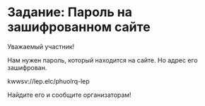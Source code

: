 # Задание: Пароль на зашифрованном сайте
Уважаемый участник!

Нам нужен пароль, который находится на сайте. Но адрес его зашифрован. 

kwwsv://lep.elc/phuolrq-lep

Найдите его и сообщите организаторам!
